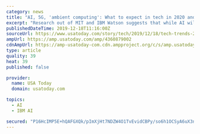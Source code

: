 ```yaml
---
category: news
title: "AI, 5G, 'ambient computing': What to expect in tech in 2020 and beyond"
excerpt: "Research out of MIT and IBM Watson suggests that while AI will for sure impact the workplace, it won’t lead to a huge loss of jobs. That's a somewhat optimistic take given an alternate view that AI-driven automation is going to displace workers. The research suggests that AI will increasingly help us with tasks that can be automated ..."
publishedDateTime: 2019-12-18T11:16:00Z
sourceUrl: https://www.usatoday.com/story/tech/2019/12/18/tech-trends-2020-battery-power-ai-privacy/4360879002/
ampUrl: https://amp.usatoday.com/amp/4360879002
cdnAmpUrl: https://amp-usatoday-com.cdn.ampproject.org/c/s/amp.usatoday.com/amp/4360879002
type: article
quality: 39
heat: 39
published: false

provider:
  name: USA Today
  domain: usatoday.com

topics:
  - AI
  - IBM AI

secured: "P16HcIMP5E+hQAFGXQk/pImXjHt7NDZW4O1TvEvidCBPy/so6h1OCSyA6uX3nU8Mr7ZFERTuMbEhQ8s5BwUiH579Q4NNo1HtHQYJ4ustzrsN7xZvD2JcXJtFVA/twyPOWKIU+gqhQ+P08lLoSIrl3ABOMVboLDIFS98WIM00QJvMa9oDfTNQyXK4VIJBcWx62jzfWgPv8O/JhCKxFckyr4rktph0TxtEO7YSf8YTwXkh8JDKtNg/Aik3rgqOJET/Z+O/cac5HQpA+tAXRtSidg==;8Q0fnr5MD8dfZXLkxEsZCA=="
---
```


